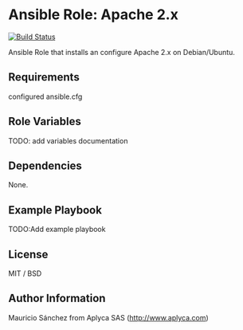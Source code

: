 # Ansible Role: Apache 2.x

[![Build Status](https://travis-ci.org/Aplyca/ansible-role-apache.svg?branch=master)](https://travis-ci.org/Aplyca/ansible-role-apache)

Ansible Role that installs an configure Apache 2.x on Debian/Ubuntu.

## Requirements

configured ansible.cfg

## Role Variables

TODO: add variables documentation

## Dependencies

None.

## Example Playbook

TODO:Add example playbook

## License

MIT / BSD

## Author Information

Mauricio Sánchez from Aplyca SAS (http://www.aplyca.com)